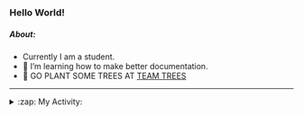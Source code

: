 ### Hello World!

##### About:
- Currently I am a student.
- 🌱 I’m learning how to make better documentation.
- 🌱 GO PLANT SOME TREES AT [TEAM TREES](https://teamtrees.org/)

---
<details>
  <summary>:zap: My Activity:</summary>
  
<!--START_SECTION:waka-->
![Code Time](http://img.shields.io/badge/Code%20Time-1%2C129%20hrs%2048%20mins-blue)

**I'm a Night 🦉** 

```text
🌞 Morning                1191 commits        ██░░░░░░░░░░░░░░░░░░░░░░░   08.52 % 
🌆 Daytime                5130 commits        █████████░░░░░░░░░░░░░░░░   36.71 % 
🌃 Evening                4019 commits        ███████░░░░░░░░░░░░░░░░░░   28.76 % 
🌙 Night                  3636 commits        ███████░░░░░░░░░░░░░░░░░░   26.02 % 
```
📅 **I'm Most Productive on Wednesday** 

```text
Monday                   2163 commits        ████░░░░░░░░░░░░░░░░░░░░░   15.48 % 
Tuesday                  1744 commits        ███░░░░░░░░░░░░░░░░░░░░░░   12.48 % 
Wednesday                3269 commits        ██████░░░░░░░░░░░░░░░░░░░   23.39 % 
Thursday                 1650 commits        ███░░░░░░░░░░░░░░░░░░░░░░   11.81 % 
Friday                   1350 commits        ██░░░░░░░░░░░░░░░░░░░░░░░   09.66 % 
Saturday                 1271 commits        ██░░░░░░░░░░░░░░░░░░░░░░░   09.09 % 
Sunday                   2529 commits        █████░░░░░░░░░░░░░░░░░░░░   18.10 % 
```


📊 **This Week I Spent My Time On** 

```text
🔥 Editors: 
VS Code                  6 hrs 33 mins       █████████████████████████   100.00 % 

🐱‍💻 Projects: 
praise                   5 hrs 36 mins       █████████████████████░░░░   85.61 % 
discord-bot              45 mins             ███░░░░░░░░░░░░░░░░░░░░░░   11.49 % 
CSF22                    11 mins             █░░░░░░░░░░░░░░░░░░░░░░░░   02.89 % 
```


 Last Updated on 26/05/2023 18:08:39 UTC
<!--END_SECTION:waka-->
</details>
